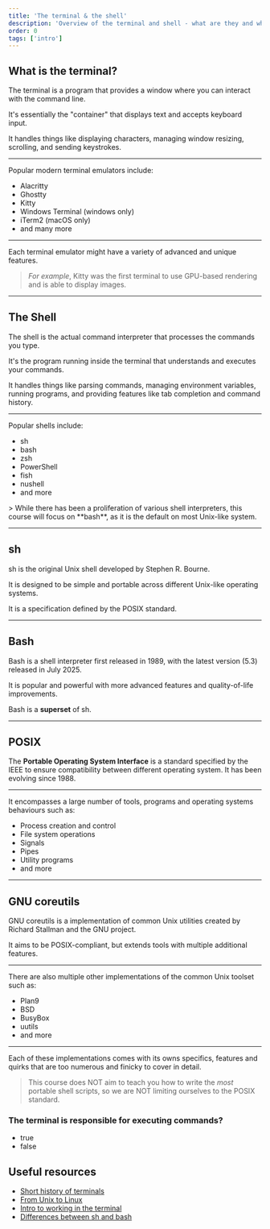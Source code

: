 ```yaml
---
title: 'The terminal & the shell'
description: 'Overview of the terminal and shell - what are they and why is it still worth it to learn to use them today'
order: 0
tags: ['intro']
---
```


## What is the terminal?

The terminal is a program that provides a window where you can interact with the command line.

It's essentially the "container" that displays text and accepts keyboard input.

<bonus-content>
It handles things like displaying characters, managing window resizing, scrolling, and sending keystrokes.
</bonus-content>

---

Popular modern terminal emulators include:
- Alacritty
- Ghostty
- Kitty
- Windows Terminal (windows only)
- iTerm2 (macOS only)
- and many more

---

Each terminal emulator might have a variety of advanced and unique features.

> _For example_, Kitty was the first terminal to use GPU-based rendering and is able to display images.

---

## The Shell

The shell is the actual command interpreter that processes the commands you type.

It's the program running inside the terminal that understands and executes your commands.

<bonus-content>
It handles things like parsing commands, managing environment variables, running programs, and providing features like tab completion and command history.
</bonus-content>

---

Popular shells include:
- sh
- bash
- zsh
- PowerShell
- fish
- nushell
- and more

<bonus-content>
> While there has been a proliferation of various shell interpreters, this course will focus on **bash**, as it is the default on most Unix-like system.
</bonus-content>

---

## sh

sh is the original Unix shell <bonus-content>developed by Stephen R. Bourne.</bonus-content>

It is designed to be simple and portable across different Unix-like operating systems.

It is a specification defined by the POSIX standard.

---

## Bash

Bash is a shell interpreter first released in 1989, with the latest version (5.3) released in July 2025.

It is popular and powerful with more advanced features and quality-of-life improvements.

Bash is a **superset** of sh.

---

## POSIX

The **Portable Operating System Interface** is a standard specified by the IEEE to ensure compatibility between different operating system. It has been evolving since 1988.

---

It encompasses a large number of tools, programs and operating systems behaviours such as:
- Process creation and control
- File system operations
- Signals
- Pipes
- Utility programs
- and more

---

## GNU coreutils

GNU coreutils is a implementation of common Unix utilities <bonus-content>created by Richard Stallman and the GNU project.</bonus-content>

It aims to be POSIX-compliant, but extends tools with multiple additional features.

---

There are also multiple other implementations of the common Unix toolset such as:
- Plan9
- BSD
- BusyBox
- uutils
- and more

---

Each of these implementations comes with its owns specifics, features and quirks that are too numerous and finicky to cover in detail.

> This course does NOT aim to teach you how to write the _most_ portable shell scripts, so we are NOT limiting ourselves to the POSIX standard.

<bonus-content>

<pop-quiz data-answer-id="1">

### The terminal is responsible for executing commands?
- true
- false

</pop-quiz>

## Useful resources

- [Short history of terminals](https://www.howtogeek.com/the-three-eras-of-unix-terminals/)
- [From Unix to Linux](https://www.redhat.com/en/blog/unix-linux-history)
- [Intro to working in the terminal](https://computing.stat.berkeley.edu/tutorial-unix-basics/)
- [Differences between sh and bash](https://linuxconfig.org/bash-sh-command-learn-the-difference-between-bash-vs-shell)

</bonus-content>
